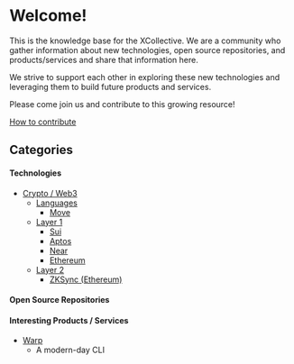 # Welcome!

This is the knowledge base for the XCollective. We are a community who gather information about new technologies, open source repositories, and products/services and share that information here.

We strive to support each other in exploring these new technologies and leveraging them to build future products and services.

Please come join us and contribute to this growing resource!

[How to contribute]()

## Categories

#### Technologies

- [Crypto / Web3](categories/crypto.md)
  - [Languages](crypto/languages.md)
    - [Move]()
  - [Layer 1](crypto/layer1.md)
    - [Sui]()
    - [Aptos]()
    - [Near]()
    - [Ethereum]()
  - [Layer 2]()
    - [ZKSync (Ethereum)]()

#### Open Source Repositories

#### Interesting Products / Services

- [Warp]()
  - A modern-day CLI
